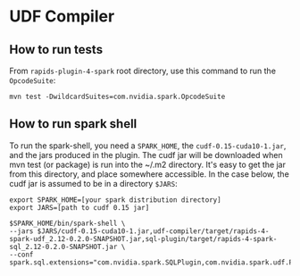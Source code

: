 UDF Compiler
============

How to run tests
----------------

From `rapids-plugin-4-spark` root directory, use this command to run the `OpcodeSuite`:

```
mvn test -DwildcardSuites=com.nvidia.spark.OpcodeSuite
```

How to run spark shell
----------------------

To run the spark-shell, you need a `SPARK_HOME`, the `cudf-0.15-cuda10-1.jar`, and the jars produced in the plugin. The cudf jar will be downloaded when mvn test (or package) is run into the ~/.m2 directory. It's easy to get the jar from this directory, and place somewhere accessible. In the case below, the cudf jar is assumed to be in a directory `$JARS`:

```
export SPARK_HOME=[your spark distribution directory]
export JARS=[path to cudf 0.15 jar]

$SPARK_HOME/bin/spark-shell \
--jars $JARS/cudf-0.15-cuda10-1.jar,udf-compiler/target/rapids-4-spark-udf_2.12-0.2.0-SNAPSHOT.jar,sql-plugin/target/rapids-4-spark-sql_2.12-0.2.0-SNAPSHOT.jar \
--conf spark.sql.extensions="com.nvidia.spark.SQLPlugin,com.nvidia.spark.udf.Plugin"
```
